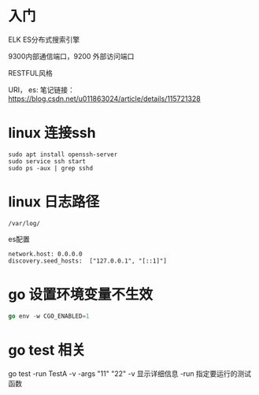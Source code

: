 # 入门

ELK  ES分布式搜索引擎

9300内部通信端口，9200 外部访问端口

RESTFUL风格

URI， 
es: 笔记链接： https://blog.csdn.net/u011863024/article/details/115721328

# linux 连接ssh

```liunx
sudo apt install openssh-server
sudo service ssh start
sudo ps -aux | grep sshd
```

# linux 日志路径

```linux
/var/log/
```



es配置

```liunx
network.host: 0.0.0.0
discovery.seed_hosts:  ["127.0.0.1", "[::1]"]
```

# go 设置环境变量不生效

```go
go env -w CGO_ENABLED=1
```
# go test 相关
go test -run TestA -v -args "11" "22"
-v 显示详细信息
-run 指定要运行的测试函数

